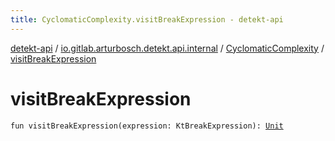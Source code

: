 ```yaml
---
title: CyclomaticComplexity.visitBreakExpression - detekt-api
---
```


[detekt-api](../../index.html) / [io.gitlab.arturbosch.detekt.api.internal](../index.html) / [CyclomaticComplexity](index.html) / [visitBreakExpression](./visit-break-expression.html)

# visitBreakExpression

`fun visitBreakExpression(expression: KtBreakExpression): `[`Unit`](https://kotlinlang.org/api/latest/jvm/stdlib/kotlin/-unit/index.html)